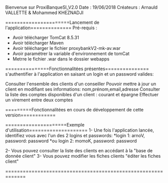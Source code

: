 Bienvenue sur ProxiBanqueSI_V2.0
Date : 19/06/2018
Créateurs : Arnauld VALLETTE & Mohammed KHEZNADJI 

======================Lancement de l'application==============
Pré-requis : 
* Avoir télécharger TomCat 8.5.31
* Avoir télécharger Maven
* Avoir télécharger le fichier proxybankV2-mk-av.war
* Avoir paramétrer la variable d'environnement de tomCat
* Metrre le fichier .war dans le dossier webapps  

===============Fonctionnalitées présentes===============
s'authentifier à l'application en saisant un login et un password valides:

Consulter l'ensemble des clients d'un conseiller
Pouvoir mettre à jour un client en modifiant ses informations: nom,prénom,email,adresse
Consulter la liste des comptes disponibles d'un client : courant et épargne
Effectuer un virement entre deux comptes


=========Fonctionnalitées en cours de développement de cette version============



=====================Exemple d'utilisation====================
1- Une fois l'application lancée, identifiez vous avec l'un des 2 logins  et passwords:
*login 1: arnoV, password: password 
*ou login 2: momoK,  password: password

2- Vous pouvez consulter la liste des clients en accédant à la "base de donnée client"
3- Vous pouvez modifier les fiches clients "éditer les fiches client"

=============================================================
